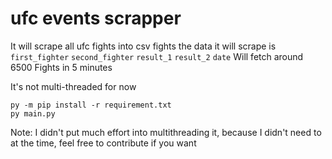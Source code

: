 # ufc events scrapper
It will scrape all ufc fights into csv fights
the data it will scrape is  `first_fighter` `second_fighter` `result_1` `result_2` `date`
Will fetch around 6500 Fights in 5 minutes 

It's not multi-threaded for now

```
py -m pip install -r requirement.txt
py main.py
```

Note: I didn't put much effort into multithreading it, because I didn't need to at the time, feel free to contribute if you want